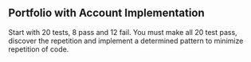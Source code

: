 ## Portfolio with Account Implementation

Start with 20 tests, 8 pass and 12 fail. You must make all 20 test pass, discover the repetition and implement a determined pattern to minimize repetition of code.
